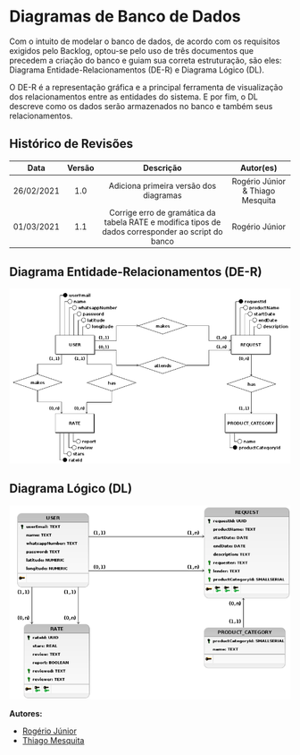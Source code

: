 # Diagramas de Banco de Dados

Com o intuito de modelar o banco de dados, de acordo com os requisitos exigidos pelo Backlog, optou-se pelo uso de três documentos que precedem a criação do banco e guiam sua correta estruturação, são eles: Diagrama Entidade-Relacionamentos (DE-R) e Diagrama Lógico (DL).

O DE-R é a representação gráfica e a principal ferramenta de visualização dos relacionamentos entre as entidades do sistema. E por fim, o DL descreve como os dados serão armazenados no banco e também seus relacionamentos.

## Histórico de Revisões

|    Data    | Versão |                                             Descrição                                              |            Autor(es)             |
| :--------: | :----: | :------------------------------------------------------------------------------------------------: | :------------------------------: |
| 26/02/2021 |  1.0   |                               Adiciona primeira versão dos diagramas                               | Rogério Júnior & Thiago Mesquita |
| 01/03/2021 |  1.1   | Corrige erro de gramática da tabela RATE e modifica tipos de dados corresponder ao script do banco |          Rogério Júnior          |

## Diagrama Entidade-Relacionamentos (DE-R)

![der](../../assets/img/db/der.png)

## Diagrama Lógico (DL)

![dl](../../assets/img/db/dl.png)

**Autores:**

- [Rogério Júnior](https://github.com/rogerioo)
- [Thiago Mesquita](https://github.com/thiagompc)
